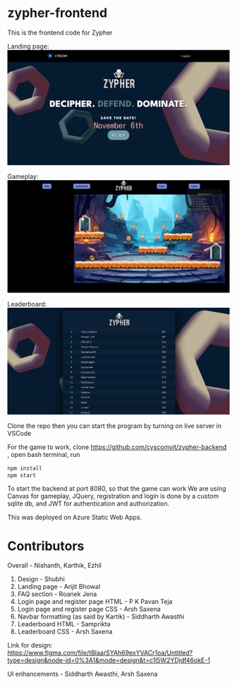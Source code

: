 # zypher-frontend

This is the frontend code for Zypher

Landing page:
![landing page](/imgs/pic_one.png)

Gameplay:
![gameplay](/imgs/pic_gameplay.png)

Leaderboard:
![leaderboard](/imgs/Final.png)

Clone the repo then
you can start the program by turning on live server in VSCode

For the game to work, clone https://github.com/cyscomvit/zypher-backend , open bash terminal, run 
```
npm install
npm start
```
To start the backend at port 8080, so that the game can work
We are using Canvas for gameplay, JQuery, registration and login is done by a custom sqlite db,  and JWT for authentication and authorization.


This was deployed on Azure Static Web Apps.


# Contributors

Overall - Nishanth, Karthik, Ezhil

1. Design - Shubhi 
2. Landing page - Arijit Bhowal
3. FAQ section - Roanek Jena
4. Login page and register page HTML - P K Pavan Teja
5. Login page and register page CSS - Arsh Saxena
6. Navbar formatting (as said by Kartik) - Siddharth Awasthi
7. Leaderboard HTML - Samprikta
8. Leaderboard CSS - Arsh Saxena

Link for design: https://www.figma.com/file/tBlaarSYAh69exYVACr1oa/Untitled?type=design&node-id=0%3A1&mode=design&t=c1l5W2YDjdf46okE-1

UI enhancements - Siddharth Awasthi, Arsh Saxena
